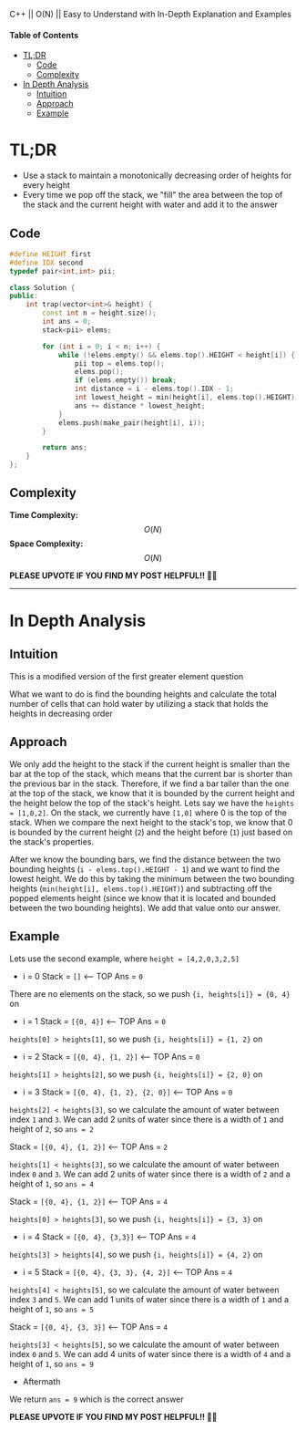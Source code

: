 C++ || O(N) || Easy to Understand with In-Depth Explanation and Examples

#### Table of Contents

- [TL;DR](#tldr)
  - [Code](#code)
  - [Complexity](#complexity)
- [In Depth Analysis](#in-depth-analysis)
  - [Intuition](#intuition)
  - [Approach](#approach)
  - [Example](#example)

# TL;DR

* Use a stack to maintain a monotonically decreasing order of heights for every height
* Every time we pop off the stack, we "fill" the area between the top of the stack and the current height with water and add it to the answer

## Code

```c++
#define HEIGHT first
#define IDX second
typedef pair<int,int> pii;

class Solution {
public:
    int trap(vector<int>& height) {
        const int n = height.size();
        int ans = 0;
        stack<pii> elems;

        for (int i = 0; i < n; i++) {
            while (!elems.empty() && elems.top().HEIGHT < height[i]) {
                pii top = elems.top();
                elems.pop();
                if (elems.empty()) break;
                int distance = i - elems.top().IDX - 1;
                int lowest_height = min(height[i], elems.top().HEIGHT) - top.HEIGHT;
                ans += distance * lowest_height;
            }
            elems.push(make_pair(height[i], i));
        }

        return ans;
    }
};
```

## Complexity

**Time Complexity:** $$O(N)$$
**Space Complexity:** $$O(N)$$

**PLEASE UPVOTE IF YOU FIND MY POST HELPFUL!! 🥺😁**

---

# In Depth Analysis

## Intuition

This is a modified version of the first greater element question

What we want to do is find the bounding heights and calculate the total number of cells that can hold water by utilizing a stack that holds the heights in decreasing order

## Approach 

We only add the height to the stack if the current height is smaller than the bar at the top of the stack, which means that the current bar is shorter than the previous bar in the stack. Therefore, if we find a bar taller than the one at the top of the stack, we know that it is bounded by the current height and the height below the top of the stack's height. Lets say we have the `heights = [1,0,2]`. On the stack, we currently have `[1,0]` where 0 is the top of the stack. When we compare the next height to the stack's top, we know that 0 is bounded by the current height (`2`) and the height before (`1`) just based on the stack's properties.

After we know the bounding bars, we find the distance between the two bounding heights (`i - elems.top().HEIGHT - 1`) and we want to find the lowest height. We do this by taking the minimum between the two bounding heights (`min(height[i], elems.top().HEIGHT)`) and subtracting off the popped elements height (since we know that it is located and bounded between the two bounding heights). We add that value onto our answer.

## Example

Lets use the second example, where `height = [4,2,0,3,2,5]`

* i = 0
Stack = `[]` <-- TOP
Ans = `0`

There are no elements on the stack, so we push `{i, heights[i]} = {0, 4}` on

* i = 1
Stack = `[{0, 4}]` <-- TOP
Ans = `0`

`heights[0] > heights[1]`, so we push `{i, heights[i]} = {1, 2}` on

* i = 2
Stack = `[{0, 4}, {1, 2}]` <-- TOP
Ans = `0`

`heights[1] > heights[2]`, so we push `{i, heights[i]} = {2, 0}` on

* i = 3
Stack = `[{0, 4}, {1, 2}, {2, 0}]` <-- TOP
Ans = `0`

`heights[2] < heights[3]`, so we calculate the amount of water between index `1` and `3`. We can add 2 units of water since there is a width of `1` and height of `2`, so `ans = 2`

Stack = `[{0, 4}, {1, 2}]` <-- TOP
Ans = `2`

`heights[1] < heights[3]`, so we calculate the amount of water between index `0` and `3`. We can add 2 units of water since there is a width of `2` and a height of `1`, so `ans = 4`

Stack = `[{0, 4}, {1, 2}]` <-- TOP
Ans = `4`

`heights[0] > heights[3]`, so we push `{i, heights[i]} = {3, 3}` on

* i = 4
Stack = `[{0, 4}, {3,3}]` <-- TOP
Ans = `4`

`heights[3] > heights[4]`, so we push `{i, heights[i]} = {4, 2}` on

* i = 5
Stack = `[{0, 4}, {3, 3}, {4, 2}]` <-- TOP
Ans = `4`

`heights[4] < heights[5]`, so we calculate the amount of water between index `3` and `5`. We can add 1 units of water since there is a width of `1` and a height of `1`, so `ans = 5`

Stack = `[{0, 4}, {3, 3}]` <-- TOP
Ans = `4`

`heights[3] < heights[5]`, so we calculate the amount of water between index `0` and `5`. We can add 4 units of water since there is a width of `4` and a height of `1`, so `ans = 9`

* Aftermath

We return `ans = 9` which is the correct answer

**PLEASE UPVOTE IF YOU FIND MY POST HELPFUL!! 🥺😁**